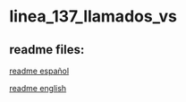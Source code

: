# linea_137_llamados_vs

## readme files: 

[readme español](https://github.com/VicColombo/linea_137_llamados_vs/blob/1716508a98c1f31e967336af9fdd81b715a1ccec/README.es.md)

[readme english](https://github.com/VicColombo/linea_137_llamados_vs/blob/1716508a98c1f31e967336af9fdd81b715a1ccec/README.en.md)
